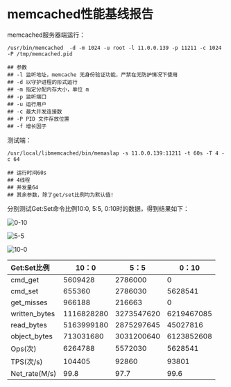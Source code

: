 # memcached性能基线报告

memcached服务器端运行：

```shell
/usr/bin/memcached  -d -m 1024 -u root -l 11.0.0.139 -p 11211 -c 1024 -P /tmp/memcached.pid

## 参数
## -l 监听地址，memcache 无身份验证功能，严禁在无防护情况下使用
## -d 以守护进程的形式运行
## -m 指定分配内存大小，单位 m
## -p 监听端口
## -u 运行用户
## -c 最大并发连接数
## -P PID 文件存放位置
## -f 增长因子
```



测试端：

```shell
/usr/local/libmemcached/bin/memaslap -s 11.0.0.139:11211 -t 60s -T 4 -c 64

## 运行时间60s
## 4线程
## 并发量64
## 其余参数，除了get/set比例均为默认值!
```

分别测试Get:Set命令比例10:0, 5:5, 0:10时的数据，得到结果如下：

![0-10](https://images.gitee.com/uploads/images/2021/0715/134505_17afd653_5224942.png "0-10.png")

![5-5](https://images.gitee.com/uploads/images/2021/0715/134519_9f0459c6_5224942.png "5-5.png")

![10-0](https://images.gitee.com/uploads/images/2021/0715/134535_bad9fb16_5224942.png "10-0.png")

| Get:Set比例   | 10：0      | 5：5       | 0：10      |
| :------------ | ---------- | ---------- | ---------- |
| cmd_get       | 5609428    | 2786000    | 0          |
| cmd_set       | 655360     | 2786030    | 5628541    |
| get_misses    | 966188     | 216663     | 0          |
| written_bytes | 1116828280 | 3273547620 | 6219467085 |
| read_bytes    | 5163999180 | 2875297645 | 45027816   |
| object_bytes  | 713031680  | 3031200640 | 6123852608 |
| Ops(次)       | 6264788    | 5572030    | 5628541    |
| TPS(次/s)     | 104405     | 92860      | 93801      |
| Net_rate(M/s) | 99.8       | 97.7       | 99.6       |

